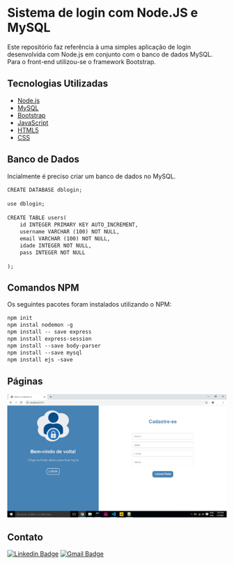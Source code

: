 # Sistema de login com Node.JS e MySQL
Este repositório faz referência à uma simples aplicação de login desenvolvida com Node.js em conjunto com o banco de dados MySQL. Para o front-end utilizou-se o framework Bootstrap.

<h2> Tecnologias Utilizadas </h2>

- [Node.js](https://nodejs.org/en/)
- [MySQL](https://www.mysql.com/)
- [Bootstrap](https://getbootstrap.com/)
- [JavaScript](https://www.javascript.com/)
- [HTML5](https://developer.mozilla.org/en-US/docs/Web/Guide/HTML/HTML5)
- [CSS](https://developer.mozilla.org/en-US/docs/Web/CSS)

<h2> Banco de Dados </h2>

Incialmente é preciso criar um banco de dados no MySQL.

```
CREATE DATABASE dblogin;

use dblogin;

CREATE TABLE users(
	id INTEGER PRIMARY KEY AUTO_INCREMENT,
    username VARCHAR (100) NOT NULL,
    email VARCHAR (100) NOT NULL,
    idade INTEGER NOT NULL,
    pass INTEGER NOT NULL

);
```
<h2> Comandos NPM </h2>

Os seguintes pacotes foram instalados utilizando o NPM:

```
npm init
npm instal nodemon -g 
npm install -- save express
npm install express-session
npm install --save body-parser
npm install --save mysql
npm install ejs -save
```

<h2> Páginas </h2>
<img src=/public/images/img_index.png">

<h2> Contato </h2>

[![Linkedin Badge](https://img.shields.io/badge/-Otávio-blue?style=flat-square&logo=Linkedin&logoColor=white&link=https://www.linkedin.com/in/otaviosilva22/)](https://www.linkedin.com/in/otaviosilva22/)
[![Gmail Badge](https://img.shields.io/badge/-otavio.ssilva22@gmail.com-c14438?style=flat-square&logo=Gmail&logoColor=white&link=mailto:otavio.ssilva22@gmail.com)](mailto:otavio.ssilva22@gmail.com)
